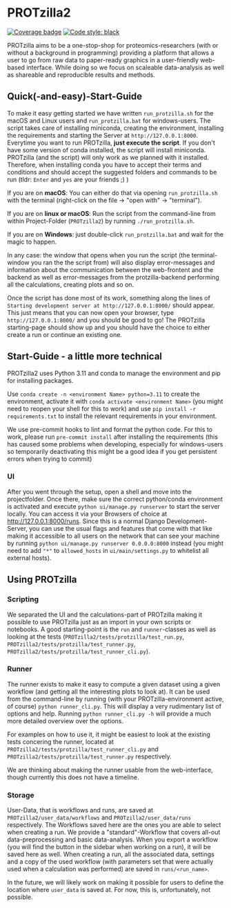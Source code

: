 # PROTzilla2
[![Coverage badge](https://github.com/antonneubauer/PROTzilla2/raw/python-coverage-comment-action-data/badge.svg)](https://github.com/antonneubauer/PROTzilla2/tree/python-coverage-comment-action-data)  [![Code style: black](https://img.shields.io/badge/code%20style-black-000000.svg)](https://github.com/psf/black)


PROTzilla aims to be a one-stop-shop for proteomics-researchers (with or without a background in programming) providing a platform that allows a user to go from raw data to paper-ready graphics in a user-friendly web-based interface. While doing so we focus on scaleable data-analysis as well as shareable and reproducible results and methods. 


## Quick(-and-easy)-Start-Guide
To make it easy getting started we have written `run_protzilla.sh` for the macOS and Linux users and `run_protzilla.bat` for windows-users. The script takes care of installing miniconda, creating the environment, installing the requirements and starting the Server at  `http://127.0.0.1:8000`. Everytime you want to run PROTzilla, **just execute the script**. If you don't have some version of conda installed, the script will install miniconda. PROTzilla (and the script) will only work as we planned with it installed. Therefore, when installing conda you have to accept their terms and conditions and should accept the suggested folders and commands to be run (tldr: `Enter` and `yes` are your friends ;) )

If you are on **macOS**: You can either do that via opening `run_protzilla.sh` with the terminal (right-click on the file -> "open with" -> "terminal").

If you are on **linux or macOS**: Run the script from the command-line from within Project-Folder (`PROTzilla2`) by running `./run_protzilla.sh`.

If you are on **Windows**: just double-click `run_protzilla.bat` and wait for the magic to happen.

In any case: the window that opens when you run the script (the terminal-window you ran the the script from) will also display error-messages and information about the communication between the web-frontent and the backend as well as error-messages from the protzilla-backend performing all the calculations, creating plots and so on.

Once the script has done most of its work, something along the lines of `Starting development server at http://127.0.0.1:8000/` should appear. This just means that you can now open your browser, type `http://127.0.0.1:8000/` and you should be good to go! The PROTzilla starting-page should show up and you should have the choice to either create a run or continue an existing one.


## Start-Guide - a little more technical
PROTzilla2 uses Python 3.11 and conda to manage the environment and pip for installing packages.

Use `conda create -n <environment Name> python=3.11` to create the environment, activate it with `conda activate <environment Name>` (you might need to reopen your shell for this to work) and use `pip install -r requirements.txt` to install the relevant requirements in your environment.

We use pre-commit hooks to lint and format the python code. For this to work, please run `pre-commit install` after installing the requirements (this has caused some problems when developing, especially for windows-users so temporarily deactivating this might be a good idea if you get persistent errors when trying to commit)


### UI
After you went through the setup, open a shell and move into the projectfolder. Once there, make sure the correct python/conda environment is activated and execute `python ui/manage.py runserver` to start the server locally. You can access it via your Browsers of choice at  http://127.0.0.1:8000/runs. Since this is a normal Django Development-Server, you can use the usual flags and features that come with that like making it accessible to all users on the network that can see your machine by running `python ui/manage.py runserver 0.0.0.0:8000` instead (you might need to add `"*"` to `allowed_hosts` in `ui/main/settings.py` to whitelist all external hosts).


## Using PROTzilla
### Scripting
We separated the UI and the calculations-part of PROTzilla making it possible to use PROTzilla just as an import in your own scripts or notebooks. A good starting-point is the `run` and `runner`-classes as well as looking at the tests (`PROTzilla2/tests/protzilla/test_run.py`, `PROTzilla2/tests/protzilla/test_runner.py`, `PROTzilla2/tests/protzilla/test_runner_cli.py`).

### Runner
The runner exists to make it easy to compute a given dataset using a given workflow (and getting all the interesting plots to look at). It can be used from the command-line by running (with your PROTzilla-environment active, of course) `python runner_cli.py`. This will display a very rudimentary list of options and help. Running `python runner_cli.py -h` will provide a much more detailed overview over the options. 

For examples on how to use it, it might be easiest to look at the existing tests concering the runner, located at `PROTzilla2/tests/protzilla/test_runner_cli.py` and `PROTzilla2/tests/protzilla/test_runner.py` respectively.

We are thinking about making the runner usable from the web-interface, though currently this does not have a timeline.

### Storage
User-Data, that is workflows and runs, are saved at `PROTzilla2/user_data/workflows` and `PROTzilla2/user_data/runs` respectively. The Workflows saved here are the ones you are able to select when creating a run. We provide a "standard"-Workflow that covers all-out data-preprocessing and basic data-analysis. When you export a workflow (you will find the button in the sidebar when working on a run), it will be saved here as well.
When creating a run, all the associated data, settings and a copy of the used workflow (with parameters set that were actually used when a calculation was performed) are saved in `runs/<run_name>`.

In the future, we will likely work on making it possible for users to define the location where `user_data` is saved at. For now, this is, unfortunately, not possible.
